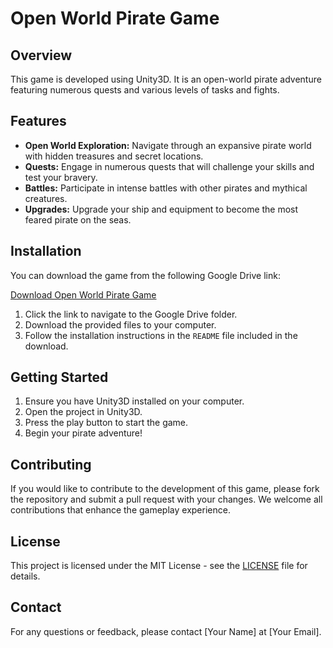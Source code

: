 # Open World Pirate Game

## Overview

This game is developed using Unity3D. It is an open-world pirate adventure featuring numerous quests and various levels of tasks and fights. 

## Features

- **Open World Exploration:** Navigate through an expansive pirate world with hidden treasures and secret locations.
- **Quests:** Engage in numerous quests that will challenge your skills and test your bravery.
- **Battles:** Participate in intense battles with other pirates and mythical creatures.
- **Upgrades:** Upgrade your ship and equipment to become the most feared pirate on the seas.

## Installation

You can download the game from the following Google Drive link:

[Download Open World Pirate Game](https://drive.google.com/drive/folders/1fhONhRnkJK8qSOPYkJs5uqBLuLDZmlvz?usp=sharing)

1. Click the link to navigate to the Google Drive folder.
2. Download the provided files to your computer.
3. Follow the installation instructions in the `README` file included in the download.

## Getting Started

1. Ensure you have Unity3D installed on your computer.
2. Open the project in Unity3D.
3. Press the play button to start the game.
4. Begin your pirate adventure!

## Contributing

If you would like to contribute to the development of this game, please fork the repository and submit a pull request with your changes. We welcome all contributions that enhance the gameplay experience.

## License

This project is licensed under the MIT License - see the [LICENSE](LICENSE) file for details.

## Contact

For any questions or feedback, please contact [Your Name] at [Your Email].
